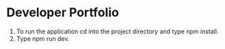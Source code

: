 # Developer Portfolio

1. To run the application cd into the project directory and type npm install.
2. Type npm run dev.
